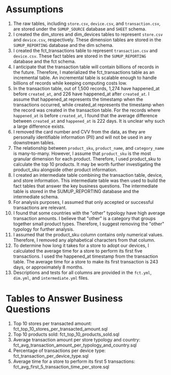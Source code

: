 # Assumptions

1. The raw tables, including `store.csv`, `device.csv`, and `transaction.csv`, are stored under the `SUMUP_SOURCE` database and `SHEET` schema.
2. I created the dim_stores and dim_devices tables to represent `store.csv` and `device.csv`, respectively. These dimension tables are stored in the `SUMUP_REPORTING` database and the dim schema.
3. I created the fct_transactions table to represent `transaction.csv` and `device.csv`. These fact tables are stored in the `SUMUP_REPORTING` database and the fct schema.
4. I anticipate that the transaction table will contain billions of records in the future. Therefore, I materialized the fct_transactions table as an incremental table. An incremental table is scalable enough to handle billions of records while keeping computing costs low.
5. In the transaction table, out of 1,500 records, 1,274 have happened_at before `created_at`, and 226 have happened_at after `created_at`. I assume that happened_at represents the timestamp when the transactions occurred, while created_at represents the timestamp when the record was created in the transaction table. For the records where `happened_at` is before `created_at`, I found that the average difference between `created_at` and `happened_at` is 222 days. It is unclear why such a large difference exists.
6. I removed the card number and CVV from the data, as they are personally identifiable information (PII) and will not be used in any downstream tables.
7. The relationship between `product_sku`, `product_name`, and `category_name` is many-to-many. However, I assume that `product_sku` is the most granular dimension for each product. Therefore, I used product_sku to calculate the top 10 products. It may be worth further investigating the product_sku alongside other product information.
8. I created an intermediate table combining the transaction table, device, and store information. This intermediate table was then used to build the fact tables that answer the key business questions. The intermediate table is stored in the SUMUP_REPORTING database and the intermediate schema.
9. For analysis purposes, I assumed that only accepted or successful transactions are relevant.
10. I found that some countries with the "other" typology have high average transaction amounts. I believe that "other" is a category that groups together small product types. Therefore, I suggest removing the "other" typology for further analysis.
11. I assumed that the product_sku column contains only numerical values. Therefore, I removed any alphabetical characters from that column.
12. To determine how long it takes for a store to adopt our devices, I calculated the average time for a store to perform its first five transactions. I used the happened_at timestamp from the transaction table. The average time for a store to make its first transaction is 243 days, or approximately 8 months.
13. Descriptions and tests for all columns are provided in the `fct.yml`, `dim.yml`, and `intermediate.yml` files.


# Tables to Answer Business Questions

1. Top 10 stores per transacted amount: fct_top_10_stores_per_transacted_amount.sql
2. Top 10 products sold: fct_top_10_products_sold.sql
3. Average transaction amount per store typology and country: fct_avg_transaction_amount_per_typology_and_country.sql
4. Percentage of transactions per device type: fct_transaction_per_device_type.sql
5. Average time for a store to perform its first 5 transactions: fct_avg_first_5_transaction_time_per_store.sql